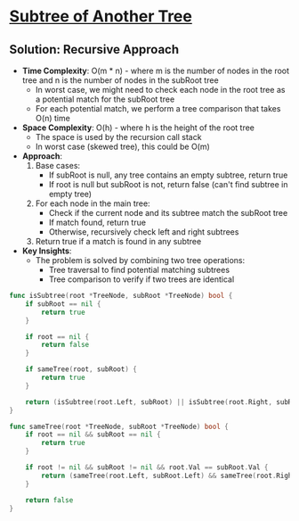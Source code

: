 # [Subtree of Another Tree](https://leetcode.com/problems/subtree-of-another-tree//)

## Solution: Recursive Approach
- **Time Complexity**: O(m * n) - where m is the number of nodes in the root tree and n is the number of nodes in the subRoot tree
  - In worst case, we might need to check each node in the root tree as a potential match for the subRoot tree
  - For each potential match, we perform a tree comparison that takes O(n) time
- **Space Complexity**: O(h) - where h is the height of the root tree
  - The space is used by the recursion call stack
  - In worst case (skewed tree), this could be O(m)
- **Approach**:
  1. Base cases:
     - If subRoot is null, any tree contains an empty subtree, return true
     - If root is null but subRoot is not, return false (can't find subtree in empty tree)
  2. For each node in the main tree:
     - Check if the current node and its subtree match the subRoot tree
     - If match found, return true
     - Otherwise, recursively check left and right subtrees
  3. Return true if a match is found in any subtree
- **Key Insights**:
  - The problem is solved by combining two tree operations:
    - Tree traversal to find potential matching subtrees
    - Tree comparison to verify if two trees are identical

```go
func isSubtree(root *TreeNode, subRoot *TreeNode) bool {
	if subRoot == nil {
		return true
	}

	if root == nil {
		return false
	}

	if sameTree(root, subRoot) {
		return true
	}

	return (isSubtree(root.Left, subRoot) || isSubtree(root.Right, subRoot))
}

func sameTree(root *TreeNode, subRoot *TreeNode) bool {
	if root == nil && subRoot == nil {
		return true
	}

	if root != nil && subRoot != nil && root.Val == subRoot.Val {
		return (sameTree(root.Left, subRoot.Left) && sameTree(root.Right, subRoot.Right))
	}

	return false
}

```
